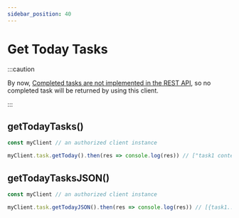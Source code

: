```yaml
---
sidebar_position: 40
---
```


# Get Today Tasks

:::caution

By now, [Completed tasks are not implemented in the REST API](https://stackoverflow.com/questions/68368731/todoist-api-get-all-completed-tasks#:~:text=Completed%20tasks%20are%20not%20implemented%20in%20the%20REST%20API%20yet.%20To%20be%20able%20to%20retrieve%20completed%20tasks%2C%20you%20should%20be%20using%20the%20Sync%20API%3A%20https%3A//developer.todoist.com/sync/v8/%23get-all-completed-items), so no completed task will be returned by using this client.

:::

## getTodayTasks()

```js
const myClient // an authorized client instance

myClient.task.getToday().then(res => console.log(res)) // ["task1 content", "task2 content", ...]
```

## getTodayTasksJSON()

```js
const myClient // an authorized client instance

myClient.task.getTodayJSON().then(res => console.log(res)) // [{task1...}, {task2...}, ...]
```
